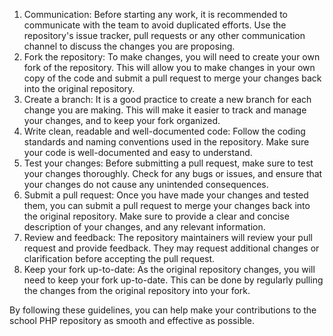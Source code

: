 1.	Communication: Before starting any work, it is recommended to communicate with the team to avoid duplicated efforts. Use the repository's issue tracker, pull requests or any other communication channel to discuss the changes you are proposing.
2.	Fork the repository: To make changes, you will need to create your own fork of the repository. This will allow you to make changes in your own copy of the code and submit a pull request to merge your changes back into the original repository.
3.	Create a branch: It is a good practice to create a new branch for each change you are making. This will make it easier to track and manage your changes, and to keep your fork organized.
4.	Write clean, readable and well-documented code: Follow the coding standards and naming conventions used in the repository. Make sure your code is well-documented and easy to understand.
5.	Test your changes: Before submitting a pull request, make sure to test your changes thoroughly. Check for any bugs or issues, and ensure that your changes do not cause any unintended consequences.
6.	Submit a pull request: Once you have made your changes and tested them, you can submit a pull request to merge your changes back into the original repository. Make sure to provide a clear and concise description of your changes, and any relevant information.
7.	Review and feedback: The repository maintainers will review your pull request and provide feedback. They may request additional changes or clarification before accepting the pull request.
8.	Keep your fork up-to-date: As the original repository changes, you will need to keep your fork up-to-date. This can be done by regularly pulling the changes from the original repository into your fork.





By following these guidelines, you can help make your contributions to the school PHP repository as smooth and effective as possible.

